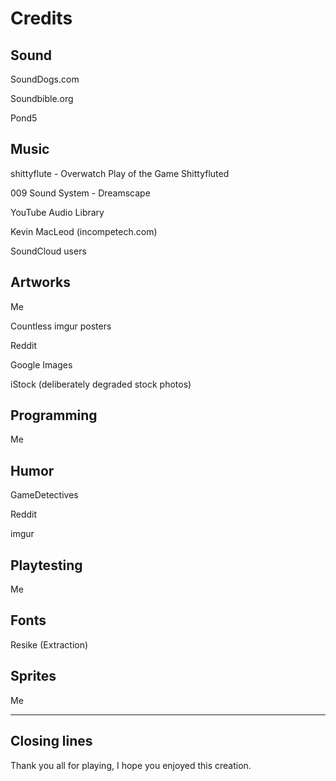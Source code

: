 # Credits

## Sound

SoundDogs.com

Soundbible.org

Pond5

## Music

shittyflute - Overwatch Play of the Game Shittyfluted

009 Sound System - Dreamscape

YouTube Audio Library

Kevin MacLeod (incompetech.com)

SoundCloud users

## Artworks

Me

Countless imgur posters

Reddit

Google Images

iStock (deliberately degraded stock photos)

## Programming

Me

## Humor

GameDetectives

Reddit

imgur

## Playtesting

Me

## Fonts

Resike (Extraction)

## Sprites

Me

---

## Closing lines

Thank you all for playing, I hope you enjoyed this creation.
